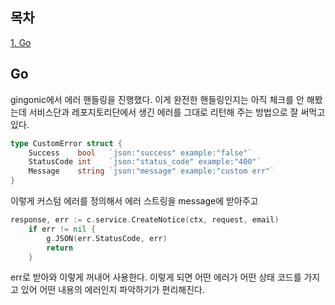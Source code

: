## 목차
[1. Go](#go)   

## Go
gingonic에서 에러 핸들링을 진행했다. 이게 완전한 핸들링인지는 아직 체크를 안 해봤는데 서비스단과 레포지토리단에서 생긴 에러를 그대로 리턴해 주는 방법으로 잘 써먹고 있다.
```go
type CustomError struct {
	Success    bool   `json:"success" example:"false"`
	StatusCode int    `json:"status_code" example:"400"`
	Message    string `json:"message" example:"custom err"`
}
```
이렇게 커스텀 에러를 정의해서 에러 스트링을 message에 받아주고

```go
response, err := c.service.CreateNotice(ctx, request, email)
	if err != nil {
		g.JSON(err.StatusCode, err)
		return
	}
```
err로 받아와 이렇게 꺼내어 사용한다. 이렇게 되면 어떤 에러가 어떤 상태 코드를 가지고 있어 어떤 내용의 에러인지 파악하기가 편리해진다.
